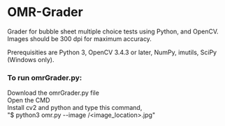 # OMR-Grader

Grader for bubble sheet multiple choice tests using Python, and OpenCV. Images should be 300 dpi for maximum accuracy.

Prerequisities are Python 3, OpenCV 3.4.3 or later, NumPy, imutils, SciPy (Windows only).

###  To run omrGrader.py:<br>
Download the omrGrader.py file<br> 
Open the CMD<br>
Install cv2 and python and type this command,<br>
"$ python3 omr.py --image /<image_location>.jpg"
